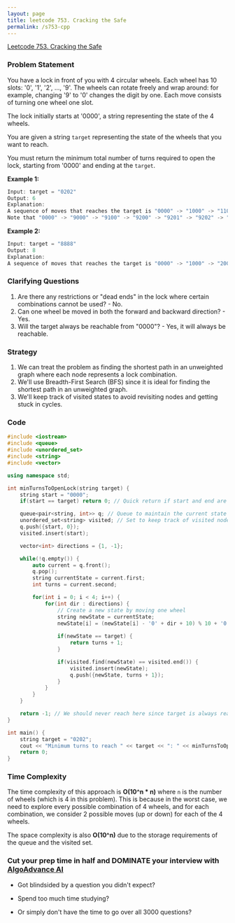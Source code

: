 ```yaml
---
layout: page
title: leetcode 753. Cracking the Safe
permalink: /s753-cpp
---
```

[Leetcode 753. Cracking the Safe](https://algoadvance.github.io/algoadvance/l753)
### Problem Statement

You have a lock in front of you with 4 circular wheels. Each wheel has 10 slots: '0', '1', '2', ..., '9'. The wheels can rotate freely and wrap around: for example, changing '9' to '0' changes the digit by one. Each move consists of turning one wheel one slot.

The lock initially starts at '0000', a string representing the state of the 4 wheels.

You are given a string `target` representing the state of the wheels that you want to reach.

You must return the minimum total number of turns required to open the lock, starting from '0000' and ending at the `target`.

**Example 1:**
```cpp
Input: target = "0202"
Output: 6
Explanation: 
A sequence of moves that reaches the target is "0000" -> "1000" -> "1100" -> "1200" -> "1201" -> "1202" -> "0202".
Note that "0000" -> "9000" -> "9100" -> "9200" -> "9201" -> "9202" -> "0202" is also valid.
```

**Example 2:**
```cpp
Input: target = "8888"
Output: 8
Explanation: 
A sequence of moves that reaches the target is "0000" -> "1000" -> "2000" -> "3000" -> "4000" -> "5000" -> "6000" -> "7000" -> "8000" -> "8100" -> "8200" -> "8300" -> "8400" -> "8500" -> "8600" -> "8700" -> "8800" -> "8880" -> "8888".
```

### Clarifying Questions

1. Are there any restrictions or "dead ends" in the lock where certain combinations cannot be used? - No.
2. Can one wheel be moved in both the forward and backward direction? - Yes.
3. Will the target always be reachable from "0000"? - Yes, it will always be reachable.

### Strategy

1. We can treat the problem as finding the shortest path in an unweighted graph where each node represents a lock combination.
2. We'll use Breadth-First Search (BFS) since it is ideal for finding the shortest path in an unweighted graph.
3. We'll keep track of visited states to avoid revisiting nodes and getting stuck in cycles.

### Code

```cpp
#include <iostream>
#include <queue>
#include <unordered_set>
#include <string>
#include <vector>

using namespace std;

int minTurnsToOpenLock(string target) {
    string start = "0000";
    if(start == target) return 0; // Quick return if start and end are the same

    queue<pair<string, int>> q; // Queue to maintain the current state and number of turns
    unordered_set<string> visited; // Set to keep track of visited nodes
    q.push({start, 0});
    visited.insert(start);

    vector<int> directions = {1, -1};

    while(!q.empty()) {
        auto current = q.front();
        q.pop();
        string currentState = current.first;
        int turns = current.second;

        for(int i = 0; i < 4; i++) {
            for(int dir : directions) {
                // Create a new state by moving one wheel
                string newState = currentState;
                newState[i] = (newState[i] - '0' + dir + 10) % 10 + '0'; // Wrap around 0-9
                
                if(newState == target) {
                    return turns + 1;
                }

                if(visited.find(newState) == visited.end()) {
                    visited.insert(newState);
                    q.push({newState, turns + 1});
                }
            }
        }
    }

    return -1; // We should never reach here since target is always reachable
}

int main() {
    string target = "0202";
    cout << "Minimum turns to reach " << target << ": " << minTurnsToOpenLock(target) << endl;
    return 0;
}
```

### Time Complexity

The time complexity of this approach is **O(10^n \* n)** where `n` is the number of wheels (which is 4 in this problem). This is because in the worst case, we need to explore every possible combination of 4 wheels, and for each combination, we consider 2 possible moves (up or down) for each of the 4 wheels.

The space complexity is also **O(10^n)** due to the storage requirements of the queue and the visited set.


### Cut your prep time in half and DOMINATE your interview with [AlgoAdvance AI](https://algoAdvance.com)

- Got blindsided by a question you didn't expect?

- Spend too much time studying?

- Or simply don't have the time to go over all 3000 questions?

